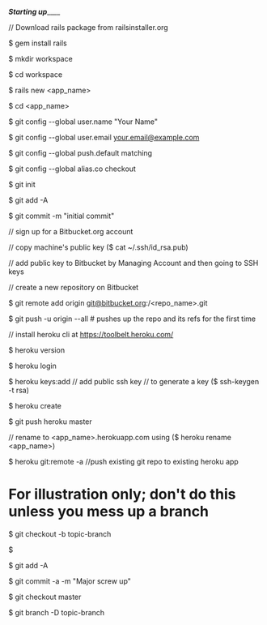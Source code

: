 _______________________Starting up___________________________

// Download rails package from railsinstaller.org

$ gem install rails

$ mkdir workspace

$ cd workspace

$ rails new <app_name>

$ cd <app_name>

$ git config --global user.name "Your Name"

$ git config --global user.email your.email@example.com

$ git config --global push.default matching

$ git config --global alias.co checkout

$ git init

$ git add -A

$ git commit -m "initial commit"

// sign up for a Bitbucket.org account

// copy machine's public key ($ cat ~/.ssh/id_rsa.pub)

// add public key to Bitbucket by Managing Account and then going to SSH keys

// create a new repository on Bitbucket

$ git remote add origin git@bitbucket.org:<username>/<repo_name>.git 

$ git push -u origin --all # pushes up the repo and its refs for the first time

// install heroku cli at https://toolbelt.heroku.com/

$ heroku version

$ heroku login

$ heroku keys:add // add public ssh key // to generate a key ($ ssh-keygen -t 
rsa)

$ heroku create

$ git push heroku master

// rename to <app_name>.herokuapp.com using ($ heroku rename <app_name>)



$ heroku git:remote -a <heroku app name> //push existing git repo to existing 
heroku app



# For illustration only; don't do this unless you mess up a branch

$ git checkout -b topic-branch

$ <really screw up the branch>

$ git add -A

$ git commit -a -m "Major screw up"

$ git checkout master

$ git branch -D topic-branch